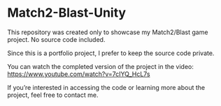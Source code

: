 # Match2-Blast-Unity

This repository was created only to showcase my Match2/Blast game project. No source code included.

Since this is a portfolio project, I prefer to keep the source code private.

You can watch the completed version of the project in the video: https://www.youtube.com/watch?v=7cIYQ_HcL7s

If you’re interested in accessing the code or learning more about the project, feel free to contact me.
